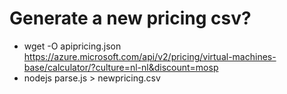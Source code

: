 # Generate a new pricing csv?

* wget -O apipricing.json https://azure.microsoft.com/api/v2/pricing/virtual-machines-base/calculator/?culture=nl-nl&discount=mosp
* nodejs parse.js > newpricing.csv 
